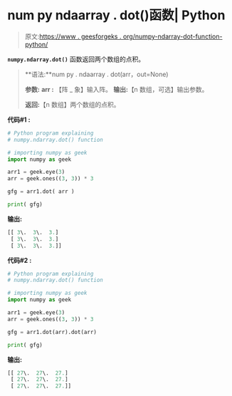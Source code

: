 # num py ndaarray . dot()函数| Python

> 原文:[https://www . geesforgeks . org/numpy-ndarray-dot-function-python/](https://www.geeksforgeeks.org/numpy-ndarray-dot-function-python/)

**`numpy.ndarray.dot()`** 函数返回两个数组的点积。

> **语法:**num py . ndaarray . dot(arr，out=None)
> 
> **参数:**
> **arr :** 【阵 _ 象】输入阵。
> **输出:**【n 数组，可选】输出参数。
> 
> **返回:**【n 数组】两个数组的点积。

**代码#1 :**

```py
# Python program explaining
# numpy.ndarray.dot() function

# importing numpy as geek 
import numpy as geek

arr1 = geek.eye(3)
arr = geek.ones((3, 3)) * 3

gfg = arr1.dot( arr )

print( gfg)
```

**输出:**

```py
[[ 3\.  3\.  3.]
 [ 3\.  3\.  3.]
 [ 3\.  3\.  3.]]

```

**代码#2 :**

```py
# Python program explaining
# numpy.ndarray.dot() function

# importing numpy as geek 
import numpy as geek

arr1 = geek.eye(3)
arr = geek.ones((3, 3)) * 3

gfg = arr1.dot(arr).dot(arr)

print( gfg)
```

**输出:**

```py
[[ 27\.  27\.  27.]
 [ 27\.  27\.  27.]
 [ 27\.  27\.  27.]]

```